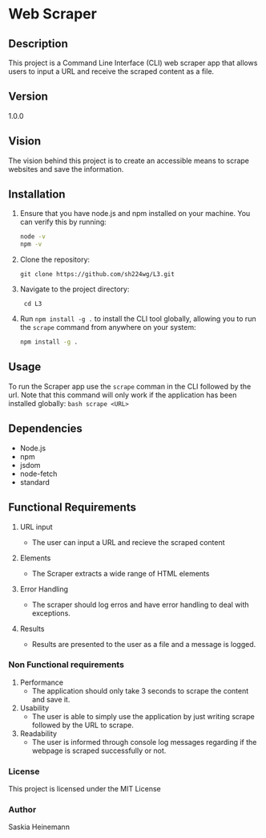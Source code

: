 # Web Scraper

## Description
This project is a Command Line Interface (CLI) web scraper app that allows users to input a URL and receive the scraped content as a file.

## Version
1.0.0

## Vision
The vision behind this project is to create an accessible means to scrape websites and save the information.

## Installation
1. Ensure that you have node.js and npm installed on your machine. You can verify this by running:
    ```bash
    node -v
    npm -v
    ```
2. Clone the repository:
    ````
    git clone https://github.com/sh224wg/L3.git
    ````
3. Navigate to the project directory: 
    ````
     cd L3
    ````
4. Run `npm install -g .` to install the CLI tool globally, allowing you to run the `scrape` command from anywhere on your system:
    ```bash
    npm install -g .
    ```

## Usage
To run the Scraper app use the `scrape` comman in the CLI followed by the url. Note that this command will only work if the application has been installed globally:
``bash
    scrape <URL>
``

## Dependencies
- Node.js
- npm
- jsdom
- node-fetch
- standard

## Functional Requirements
1. URL input
    - The user can input a URL and recieve the scraped content

2. Elements
    - The Scraper extracts a wide range of HTML elements

3. Error Handling
    - The scraper should log erros and have error handling to deal with exceptions.

4. Results
    - Results are presented to the user as a file and a message is logged.

### Non Functional requirements
1. Performance
    - The application should only take 3 seconds to scrape the content and save it.
2. Usability
    - The user is able to simply use the application by just writing scrape followed by the URL to scrape.
3. Readability
    - The user is informed through console log messages regarding if the webpage is scraped successfully or not.

### License
This project is licensed under the MIT License

### Author 
Saskia Heinemann

